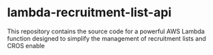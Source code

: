 # lambda-recruitment-list-api
This repository contains the source code for a powerful AWS Lambda function designed to simplify the management of recruitment lists and CROS enable
